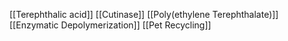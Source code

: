 [[Terephthalic acid]]
[[Cutinase]]
[[Poly(ethylene Terephthalate)]]
[[Enzymatic Depolymerization]]
[[Pet Recycling]]
